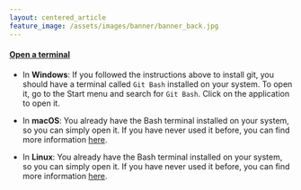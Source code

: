 ```yaml
---
layout: centered_article
feature_image: /assets/images/banner/banner_back.jpg
---
```


<h4> <a id="open_terminal" href="#open_terminal">Open a terminal</a> </h4>


* In **Windows**: If you followed the instructions above to install git, you should have a terminal called ``Git Bash`` installed on your system. To open it, go to the Start menu and search for ``Git Bash``. Click on the application to open it.

* In **macOS**: You already have the Bash terminal installed on your system, so you can simply open it. If you have never used it before, you can find more information <a href="https://support.apple.com/en-ie/guide/terminal/apd5265185d-f365-44cb-8b09-71a064a42125/mac">here</a>.

* In **Linux**: You already have the Bash terminal installed on your system, so you can simply open it. If you have never used it before, you can find more information <a href="https://www.geeksforgeeks.org/how-to-open-terminal-in-linux/">here</a>.

